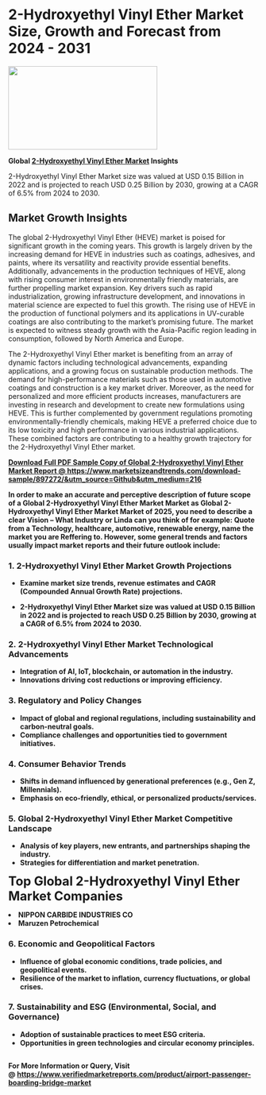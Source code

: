 <H1>2-Hydroxyethyl Vinyl Ether Market Size, Growth and Forecast from 2024 - 2031</H1><img class="aligncenter size-medium wp-image-584254" src="https://thirdeyenews.in/wp-content/uploads/2024/09/Global-Market-Research-300x168.jpeg" alt="" width="300" height="168" /><p><strong>Global&nbsp;<a href="https://www.marketsizeandtrends.com/download-sample/897272/&amp;utm_source=Github&utm_medium=216">2-Hydroxyethyl Vinyl Ether Market</a> Insights</strong></p><p>2-Hydroxyethyl Vinyl Ether Market size was valued at USD 0.15 Billion in 2022 and is projected to reach USD 0.25 Billion by 2030, growing at a CAGR of 6.5% from 2024 to 2030.</p><p><h2>Market Growth Insights</h2> <p>The global 2-Hydroxyethyl Vinyl Ether (HEVE) market is poised for significant growth in the coming years. This growth is largely driven by the increasing demand for HEVE in industries such as coatings, adhesives, and paints, where its versatility and reactivity provide essential benefits. Additionally, advancements in the production techniques of HEVE, along with rising consumer interest in environmentally friendly materials, are further propelling market expansion. Key drivers such as rapid industrialization, growing infrastructure development, and innovations in material science are expected to fuel this growth. The rising use of HEVE in the production of functional polymers and its applications in UV-curable coatings are also contributing to the market’s promising future. The market is expected to witness steady growth with the Asia-Pacific region leading in consumption, followed by North America and Europe.</p> <p><strong><a href="#"></a></strong></p> <p>The 2-Hydroxyethyl Vinyl Ether market is benefiting from an array of dynamic factors including technological advancements, expanding applications, and a growing focus on sustainable production methods. The demand for high-performance materials such as those used in automotive coatings and construction is a key market driver. Moreover, as the need for personalized and more efficient products increases, manufacturers are investing in research and development to create new formulations using HEVE. This is further complemented by government regulations promoting environmentally-friendly chemicals, making HEVE a preferred choice due to its low toxicity and high performance in various industrial applications. These combined factors are contributing to a healthy growth trajectory for the 2-Hydroxyethyl Vinyl Ether market.</p> <p><strong><a href="#"></p><p><span class=""><strong>Download Full PDF Sample Copy of Global 2-Hydroxyethyl Vinyl Ether Market Report</strong> @ <a href="https://www.marketsizeandtrends.com/download-sample/897272/&amp;utm_source=Github&utm_medium=216" target="_blank">https://www.marketsizeandtrends.com/download-sample/897272/&amp;utm_source=Github&utm_medium=216</a></span></p><p>In order to make an accurate and perceptive description of future scope of a Global&nbsp;2-Hydroxyethyl Vinyl Ether Market Market as Global&nbsp;2-Hydroxyethyl Vinyl Ether Market Market of 2025, you need to describe a clear Vision &ndash; What Industry or Linda can you think of for example: Quote from a Technology, healthcare, automotive, renewable energy, name the market you are Reffering to. However, some general trends and factors usually impact market reports and their future outlook include:</p><h3>1.&nbsp;<strong>2-Hydroxyethyl Vinyl Ether Market Growth Projections</strong></h3><ul><li>Examine market size trends, revenue estimates and CAGR (Compounded Annual Growth Rate) projections.</li><li><p>2-Hydroxyethyl Vinyl Ether Market size was valued at USD 0.15 Billion in 2022 and is projected to reach USD 0.25 Billion by 2030, growing at a CAGR of 6.5% from 2024 to 2030.</p></li></ul><h3>2.&nbsp;<strong>2-Hydroxyethyl Vinyl Ether Market Technological Advancements</strong></h3><ul><li>Integration of AI, IoT, blockchain, or automation in the industry.</li><li>Innovations driving cost reductions or improving efficiency.</li></ul><h3>3.&nbsp;<strong>Regulatory and Policy Changes</strong></h3><ul><li>Impact of global and regional regulations, including sustainability and carbon-neutral goals.</li><li>Compliance challenges and opportunities tied to government initiatives.</li></ul><h3>4.&nbsp;<strong>Consumer Behavior Trends</strong></h3><ul><li>Shifts in demand influenced by generational preferences (e.g., Gen Z, Millennials).</li><li>Emphasis on eco-friendly, ethical, or personalized products/services.</li></ul><h3>5.&nbsp;<strong>Global 2-Hydroxyethyl Vinyl Ether Market Competitive Landscape</strong></h3><ul><li>Analysis of key players, new entrants, and partnerships shaping the industry.</li><li>Strategies for differentiation and market penetration.</li></ul><p data-pm-slice="1 1 []"><span style="color: inherit; font-family: inherit; font-size: 25px;">Top Global 2-Hydroxyethyl Vinyl Ether Market Companies</span></p><div class="" data-test-id=""><p><li>NIPPON CARBIDE INDUSTRIES CO</li><li> Maruzen Petrochemical</li></p></div><h3>6.&nbsp;<strong>Economic and Geopolitical Factors</strong></h3><ul><li>Influence of global economic conditions, trade policies, and geopolitical events.</li><li>Resilience of the market to inflation, currency fluctuations, or global crises.</li></ul><h3>7.&nbsp;<strong>Sustainability and ESG (Environmental, Social, and Governance)</strong></h3><ul><li>Adoption of sustainable practices to meet ESG criteria.</li><li>Opportunities in green technologies and circular economy principles.</li></ul><h2><strong style="font-size: 14px;">For More Information or Query, Visit @&nbsp;</strong><a style="background-color: #ffffff; font-size: 14px;" href="https://www.marketsizeandtrends.com/report/2-hydroxyethyl-vinyl-ether-market/" target="_blank">https://www.verifiedmarketreports.com/product/airport-passenger-boarding-bridge-market</a></h2>

